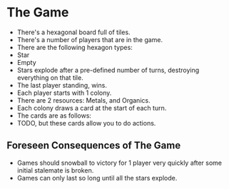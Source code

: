 
# The Game
 * There's a hexagonal board full of tiles.
 * There's a number of players that are in the game.
 * There are the following hexagon types:
  * Star
  * Empty
 * Stars explode after a pre-defined number of turns, destroying everything on that tile.
 * The last player standing, wins.
 * Each player starts with 1 colony.
 * There are 2 resources: Metals, and Organics.
 * Each colony draws a card at the start of each turn.
 * The cards are as follows:
  * TODO, but these cards allow you to do actions.

## Foreseen Consequences of The Game
 * Games should snowball to victory for 1 player very quickly after some initial stalemate is broken.
 * Games can only last so long until all the stars explode.
